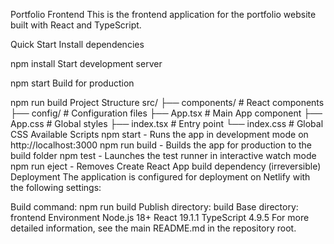 Portfolio Frontend
This is the frontend application for the portfolio website built with React and TypeScript.

Quick Start
Install dependencies

npm install
Start development server

npm start
Build for production

npm run build
Project Structure
src/
├── components/          # React components
├── config/             # Configuration files
├── App.tsx             # Main App component
├── App.css             # Global styles
├── index.tsx           # Entry point
└── index.css           # Global CSS
Available Scripts
npm start - Runs the app in development mode on http://localhost:3000
npm run build - Builds the app for production to the build folder
npm test - Launches the test runner in interactive watch mode
npm run eject - Removes Create React App build dependency (irreversible)
Deployment
The application is configured for deployment on Netlify with the following settings:

Build command: npm run build
Publish directory: build
Base directory: frontend
Environment
Node.js 18+
React 19.1.1
TypeScript 4.9.5
For more detailed information, see the main README.md in the repository root.
